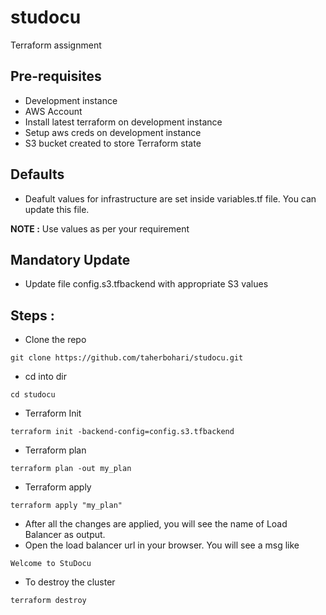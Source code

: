 # studocu
Terraform assignment

## Pre-requisites
- Development instance
- AWS Account
- Install latest terraform on development instance
- Setup aws creds on development instance
- S3 bucket created to store Terraform state

## Defaults
- Deafult values for infrastructure are set inside variables.tf file. You can update this file.

**NOTE :** Use values as per your requirement

## Mandatory Update
- Update file config.s3.tfbackend with appropriate S3 values

## Steps :
- Clone the repo
```
git clone https://github.com/taherbohari/studocu.git
```

- cd into dir
```
cd studocu
```

- Terraform Init
```
terraform init -backend-config=config.s3.tfbackend
```

- Terraform plan
```
terraform plan -out my_plan
```

- Terraform apply
```
terraform apply "my_plan"
```

- After all the changes are applied, you will see the name of Load Balancer as output.
- Open the load balancer url in your browser. You will see a msg like
```
Welcome to StuDocu
```

- To destroy the cluster
```
terraform destroy
```
